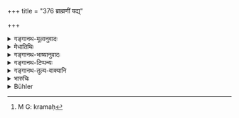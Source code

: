 +++
title = "376 ब्राह्मणीं यद्य्"

+++

<details><summary>गङ्गानथ-मूलानुवादः</summary>

If the Vaiśya and the Kṣatriya have intercourse with an unprotected Brāhmaṇa woman, the Vaiśya should be committed with five hundred and the Kṣatriya with one thousand.—(376)
</details>

<details><summary>मेधातिथिः</summary>

**अगुप्ता** व्याख्याता, भ्रष्टशीला अनाथा च । तद्गमने **वैश्यं पञ्चसतं कुर्यात्** । करोतिः प्रकरणाद् दण्डने वर्तते । दण्डयेद् इत्य् अर्थः । पञ्च शतान्य् अस्येति **पञ्चशतः**, बहुव्रीहिर् मत्वर्थीयः । तथा कर्तव्यं यथा पञ्च शतान्य् अस्य भवन्ति । 

- <u>किं</u> यद् अधिकं तत् तस्यापहर्तव्यम् इत्य् अर्थः । 

- <u>नेति</u> ब्रूमः[^२८५] । तथा सति यस्य पञ्च वै शतानि धनं वा न्यूनं तस्य दण्डो न कश्चिद् उक्तः स्यात् । 


[^२८५]:
     M G: kramaḥ

- <u>कस् तर्ह्य्</u> अर्थः **पञ्चशतं कुर्यात्** इति । 

- <u>दण्डाधिकाराद्</u> दण्डं पञ्चशतसंबन्धिनं कुर्यात् । 

एवं **सहस्रिणं क्षत्रियम्** इति । सहस्रम् अस्यास्ति दण्डः, न गृहे धनम् । "अङ्गसर्वस्वी" (म्ध् ८.३७४)इति व्याख्येयम्- तथा कर्तव्यं यथाङ्गं सर्वस्वं च तस्य दण्डो भवति । क्षत्रियस्याधिको दण्डो रक्षाधिकृतो रक्षति तत् पुनः स एवापराध्यति ॥ ८.३७६ ॥
</details>

<details><summary>गङ्गानथ-भाष्यानुवादः</summary>

‘*Unprotected*’—has been explained as one who has lost her chastity and has no one to look after her.

For having intercourse with such a woman, he shall ‘*commit*’ the Vaiśya ‘*with fine hundred*.’ The verb *to commit* is to be taken in the sense of *fining*, from the context; the meaning is that ‘he shall be fined live hundred.’

The term ‘*pañcaśutam*’ is to be expounded as ‘he who has live hundred,’—the Bahuvrīhi compound denoting *possession*.

The meaning is that the king should so commit him that *he gets five hundred*.

“Does this mean that if the man has more than five hundred, the excess shall he confiscated?”

Not so, we reply; for in that case if the man has only five hundred, then for him there would be no punishment prescribed.

“What I hen is the meaning?”

The expression ‘*he shall he committed with five hundred*’ means that he is to be punished with a fine consisting of five hundred. That such is the meaning is indicated by the context.

Similarly, ‘*the Kṣatriya is to be committed with one thousand*’;—*i.e*., his punishment shall consist of one thousand; and
*not* that his property at home shall he one thousand.

The expression ‘*aṅgasarvasvī*’ (in verse 371) is to be explained similarly to mean that (he king shall so act that the man’s punishment consist of his limb and bis whole property.

The penalty for the *Kṣatriya* is severer, because it is his duty to guard people; so that if he offends, his guilt is the greater.—(376)
</details>

<details><summary>गङ्गानथ-टिप्पन्यः</summary>

This vérse is quoted in *Vyavahāramayūkha* (p. 106);—in *Mitākṣarā*
(2.286); where *Bālambhaṭṭī* adds that in ‘*pañcaśatam*’ we have
*Bahuvrīhi* compound; and notes that the penalty for a *Kṣatriya* is
double that for a *Vaiśya*, because it is the function of the former to
protect and guard people from all kinds of harm; and that the fine of
500 prescribed for the Vaiśya is meant for that case where he does it
under the impression that the woman is a Śūdra, or for that where the
woman concerned is merely Brāhmaṇa by birth and is entirely devoid of
all Brāhmaṇical virtues.

It is quoted in *Vīramitrodaya* (Vyavahāra, 156a).
</details>

<details><summary>गङ्गानथ-तुल्य-वाक्यानि</summary>

**(verses 8.374-378)**

See Comparative notes for [Verse
8.374].
</details>

<details><summary>भारुचिः</summary>

क्षत्रियस्य दण्डाधिक्यप्रयोजनम् उक्तम् "विदुषो ऽतिक्रमे दण्डभूयस्त्वम्" इति । अत्रापराधाभ्यासानुबन्धाद् वैतद् अस्य स्यात् ॥ ८.३७५ ॥
</details>

<details><summary>Bühler</summary>

376	If a Vaisya or a Kshatriya has connexion with an unguarded Brahmana, let him fine the Vaisya five hundred (panas) and the Kshatriya one thousand.
</details>
